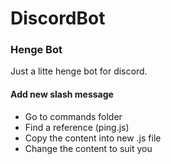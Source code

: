 # DiscordBot

<h3> Henge Bot </h3>
<p> Just a litte henge bot for discord. </p>

<h4>Add new slash message</h4>
<ul>
<li> Go to commands folder</li>
<li> Find a reference (ping.js)</li>
<li> Copy the content into new .js file</li>
<li> Change the content to suit you</li>
</ul>
